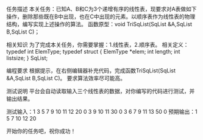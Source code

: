 任务描述
本关任务：已知A、B和C为3个递增有序的线性表，现要求对A表做如下操作，删除那些既在B中出现，也在C中出现的元素。以顺序表作为线性表的物理结构，编写实现上述操作的算法。
函数原型：void  TriSqList(SqList  &A,SqList  B,SqList  C)；

相关知识
为了完成本关任务，你需要掌握：1.线性表，2.顺序表。
相关定义：
typedef int ElemType;
typedef struct
   { 
        ElemType *elem;
        int length;
        int listsize;
    } SqList;

编程要求
根据提示，在右侧编辑器补充代码，完成函数TriSqList(SqList  &A,SqList  B,SqList  C)。
要求算法效率尽可能高。

测试说明
平台会自动读取输入三个线性表的数据，对你编写的代码进行测试，并输出结果。

测试输入：1  3  5  7  9  10  11  12  20  0
                 3  9  10  11  30 0
                 3  6  7  9 11  13  50  0
预期输出：1  5  7  10  12  20

开始你的任务吧，祝你成功！
